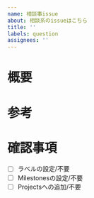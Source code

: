 ```yaml
---
name: 相談事issue
about: 相談系のissueはこちら
title: ''
labels: question
assignees: ''
---
```


# 概要
<!-- どのような(もの | こと)に関しての相談ですか -->

# 参考
<!-- 参考になるリンクなどがあればここに書いてください -->

# 確認事項
- [ ] ラベルの設定/不要
- [ ] Milestonesの設定/不要
- [ ] Projectsへの追加/不要